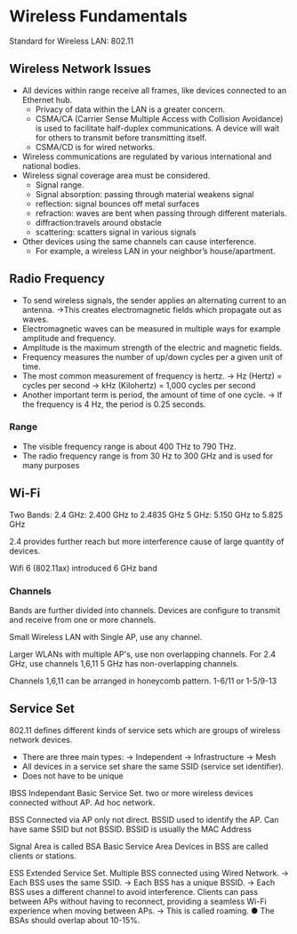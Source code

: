 # Wireless Fundamentals

Standard for Wireless LAN: 802.11

## Wireless Network Issues
- All devices within range receive all frames, like devices connected to an Ethernet hub.
    - Privacy of data within the LAN is a greater concern.
    - CSMA/CA (Carrier Sense Multiple Access with Collision Avoidance) is used to facilitate half-duplex communications. A device will wait for others to transmit before transmitting itself.
    - CSMA/CD is for wired networks.
- Wireless communications are regulated by various international and national bodies.
- Wireless signal coverage area must be considered.
    - Signal range.
    - Signal absorption: passing through material weakens signal
    - reflection: signal bounces off metal surfaces
    - refraction: waves are bent when passing through different materials.
    - diffraction:travels around obstacle
    - scattering: scatters signal in various signals
- Other devices using the same channels can cause interference.
    - For example, a wireless LAN in your neighbor’s house/apartment.

## Radio Frequency
- To send wireless signals, the sender applies an alternating current to an antenna.
→This creates electromagnetic fields which propagate out as waves.
- Electromagnetic waves can be measured in multiple ways for example amplitude and 
frequency.
- Amplitude is the maximum strength of the electric and magnetic fields.
-  Frequency measures the number of up/down cycles per a given unit of time.
- The most common measurement of frequency is hertz.
→ Hz (Hertz) = cycles per second
→ kHz (Kilohertz) = 1,000 cycles per second
- Another important term is period, the amount of time of one cycle.
→ If the frequency is 4 Hz, the period is 0.25 seconds.

### Range
- The visible frequency range is about 400 THz to 790 THz.
- The radio frequency range is from 30 Hz to 300 GHz and is used for many purposes

## Wi-Fi
Two Bands:
2.4 GHz: 2.400 GHz to 2.4835 GHz
5 GHz: 5.150 GHz to 5.825 GHz

2.4 provides further reach but more interference cause of large quantity of devices.

Wifi 6 (802.11ax) introduced 6 GHz band


### Channels
Bands are further divided into channels. Devices are configure to transmit and receive from one or more channels.

Small Wireless LAN with Single AP, use any channel.

Larger WLANs with multiple AP's, use non overlapping channels.
For 2.4 GHz, use channels 1,6,11
5 GHz has non-overlapping channels.

Channels 1,6,11 can be arranged in honeycomb pattern.
1-6/11 or 1-5/9-13

## Service Set
802.11 defines different kinds of service sets which are groups of 
wireless network devices.
- There are three main types:
→ Independent
→ Infrastructure
→ Mesh
- All devices in a service set share the same SSID (service set 
identifier).
- Does not have to be unique

IBSS
Independant Basic Service Set.
two or more wireless devices connected without AP.
Ad hoc network.

BSS
Connected via AP only not direct.
BSSID used to identify the AP.
Can have same SSID but not BSSID.
BSSID is usually the MAC Address

Signal Area is called BSA Basic Service Area
Devices in BSS are called clients or stations.


ESS
Extended Service Set.
Multiple BSS connected using Wired Network.
→ Each BSS uses the same SSID.
→ Each BSS has a unique BSSID.
→ Each BSS uses a different channel to avoid interference.
Clients can pass between APs without having to reconnect, 
providing a seamless Wi-Fi experience when moving 
between APs.
→ This is called roaming.
● The BSAs should overlap about 10-15%.